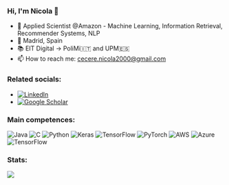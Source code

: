 ### Hi, I'm Nicola 👋

- 💼 Applied Scientist @Amazon - Machine Learning, Information Retrieval, Recommender Systems, NLP
- 📍 Madrid, Spain
- 📚 EIT Digital -> PoliMi🇮🇹 and UPM🇪🇸
- 📫 How to reach me: cecere.nicola2000@gmail.com

### Related socials:
- [![LinkedIn](https://img.shields.io/badge/LinkedIn-%230077B5.svg?logo=linkedin&logoColor=white)](https://www.linkedin.com/in/nicola-cecere1/)
- [![Google Scholar](https://img.shields.io/badge/Google%20Scholar-4285F4?style=for-the-badge&logo=google-scholar&logoColor=white)](https://scholar.google.com/citations?user=https://scholar.google.com/citations?hl=it&user=GNcIKT0AAAAJ)

### Main competences:
![Java](https://img.shields.io/badge/java-%23ED8B00.svg?style=for-the-badge&logo=java&logoColor=white)
![C](https://img.shields.io/badge/c-%2300599C.svg?style=for-the-badge&logo=c&logoColor=white) 
![Python](https://img.shields.io/badge/Python-FFD43B?style=for-the-badge&logo=python&logoColor=blue) 
![Keras](https://img.shields.io/badge/Keras-%23D00000.svg?style=for-the-badge&logo=Keras&logoColor=white)
![TensorFlow](https://img.shields.io/badge/TensorFlow-FF6F00?style=for-the-badge&logo=tensorflow&logoColor=white)
![PyTorch](https://img.shields.io/badge/PyTorch-EE4C2C?style=for-the-badge&logo=pytorch&logoColor=white)
![AWS](https://img.shields.io/badge/Amazon_AWS-FF9900?style=for-the-badge&logo=amazonaws&logoColor=white)
![Azure](https://img.shields.io/badge/Azure_DevOps-0078D7?style=for-the-badge&logo=azure-devops&logoColor=white)
![TensorFlow](https://img.shields.io/badge/Docker-2CA5E0?style=for-the-badge&logo=docker&logoColor=white)




### Stats:
![](https://github-readme-stats.vercel.app/api/top-langs/?username=nicola-cecere&theme=darcula&hide_border=true&include_all_commits=false&count_private=false&layout=compact)

<!--[![Nicola's Github stats](https://github-readme-stats.vercel.app/api?username=nicola-cecere&show_icons=true&theme=dark)](https://github.com/nicola-cecere)

<!--
**nicola-cecere/nicola-cecere** is a ✨ _special_ ✨ repository because its `README.md` (this file) appears on your GitHub profile.

Here are some ideas to get you started:

- 🔭 I’m currently working on ...
- 🌱 I’m currently learning ...
- 👯 I’m looking to collaborate on ...
- 🤔 I’m looking for help with ...
- 💬 Ask me about ...
- 📫 How to reach me: ...
- 😄 Pronouns: ...
- ⚡ Fun fact: ...
-->
